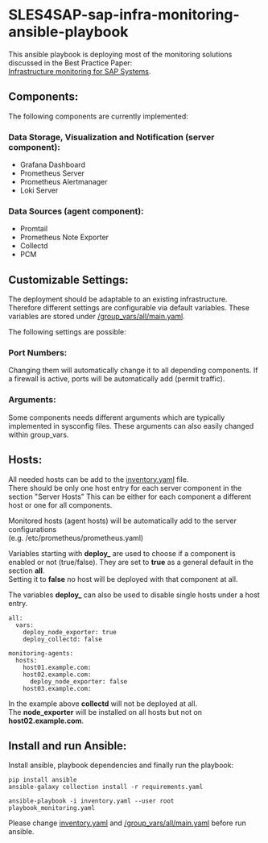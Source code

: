 # SLES4SAP-sap-infra-monitoring-ansible-playbook

 This ansible playbook is deploying most of the monitoring solutions discussed in the Best Practice Paper:<br>
 [Infrastructure monitoring for SAP Systems](https://documentation.suse.com/sbp/sap-15/html/SBP-SLES4SAP-sap-infra-monitoring/index.html).
 

 ## Components:
 The following components are currently implemented:   

### Data Storage, Visualization and Notification (server component):
* Grafana Dashboard
* Prometheus Server
* Prometheus Alertmanager
* Loki Server

### Data Sources (agent component):
* Promtail 
* Prometheus Note Exporter
* Collectd
* PCM


## Customizable Settings:
The deployment should be adaptable to an existing infrastructure. Therefore different settings are configurable via default variables. 
These variables are stored under [/group_vars/all/main.yaml](group_vars/all/main.yaml).

The following settings are possible:

### Port Numbers:
Changing them will automatically change it to all depending components. 
If a firewall is active, ports will be automatically add (permit traffic).

### Arguments:
Some components needs different arguments which are typically implemented in sysconfig files.
These arguments can also easily changed within group_vars. 

## Hosts:
All needed hosts can be add to the [inventory.yaml](inventory.yaml) file. <br>
There should be only one host entry for each server component in the section "Server Hosts"
This can be either for each component a different host or one for all components.

Monitored hosts (agent hosts) will be automatically add to the server configurations <br>
(e.g. /etc/prometheus/prometheus.yaml)  

Variables starting with **deploy_** are used to choose if a component is enabled or not (true/false). They are set to **true** as a general default in the section **all**. <br>
Setting it to **false**  no host will be deployed with that component at all.

The variables **deploy_** can also be used to disable single hosts under a host entry. 

```
all:
  vars:
    deploy_node_exporter: true
    deploy_collectd: false

monitoring-agents:
  hosts:
    host01.example.com:
    host02.example.com:
      deploy_node_exporter: false
    host03.example.com:   
```
In the example above **collectd** will not be deployed at all. <br> 
The **node_exporter** will be installed on all hosts but not on **host02.example.com**. 


## Install and run Ansible:
Install ansible, playbook dependencies and finally run the playbook:

```
pip install ansible
ansible-galaxy collection install -r requirements.yaml
```

```
ansible-playbook -i inventory.yaml --user root playbook_monitoring.yaml
```
Please change [inventory.yaml](inventory.yaml) and  [/group_vars/all/main.yaml](group_vars/all/main.yaml) before run ansible.

